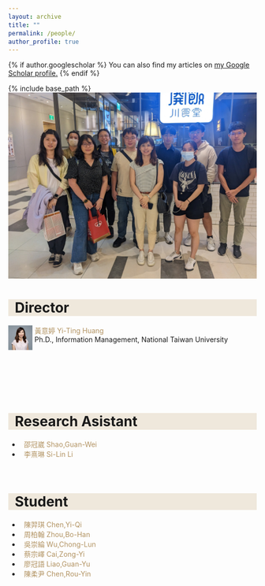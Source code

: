 ```yaml
---
layout: archive
title: ""
permalink: /people/
author_profile: true
---
```


{% if author.googlescholar %}
  You can also find my articles on <u><a href="{{author.googlescholar}}">my Google Scholar profile</a>.</u>
{% endif %}

{% include base_path %}
<img src="/images/Group.jpg"  />
<!-- Director -->
<h1 style= "background:#efe8dc">&nbsp; Director</h1>

<img src="/images/Yi-ting2.jpg" height="50" align="left"/>
   <font color="#b29362">&nbsp;黃意婷 Yi-Ting Huang</font><br>
   &nbsp;Ph.D., Information Management, National Taiwan University<br><br><br><br><br><br>
<br>

<!-- Research Asistant -->
<h1 style= "background:#efe8dc">&nbsp; Research Asistant</h1>
<ul>
  <li>
    <font color="#b29362">&nbsp;&nbsp;邵冠崴 Shao,Guan-Wei</font><br>
  </li>
  <li>
    <font color="#b29362">&nbsp;&nbsp;李熹琳 Si-Lin Li</font><br>
  </li>
</ul>
<br>

<!-- Student -->
<h1 style= "background:#efe8dc">&nbsp; Student</h1>
<ul>
  <li><font color="#b29362">&nbsp;&nbsp;陳羿琪 Chen,Yi-Qi</font></li>
  <li><font color="#b29362">&nbsp;&nbsp;周柏翰 Zhou,Bo-Han</font></li>
  <li><font color="#b29362">&nbsp;&nbsp;吳崇綸 Wu,Chong-Lun</font></li>
  <li><font color="#b29362">&nbsp;&nbsp;蔡宗嶧 Cai,Zong-Yi</font></li>
  <li><font color="#b29362">&nbsp;&nbsp;廖冠語 Liao,Guan-Yu</font></li>
  <li><font color="#b29362">&nbsp;&nbsp;陳柔尹 Chen,Rou-Yin</font></li>
</ul>
